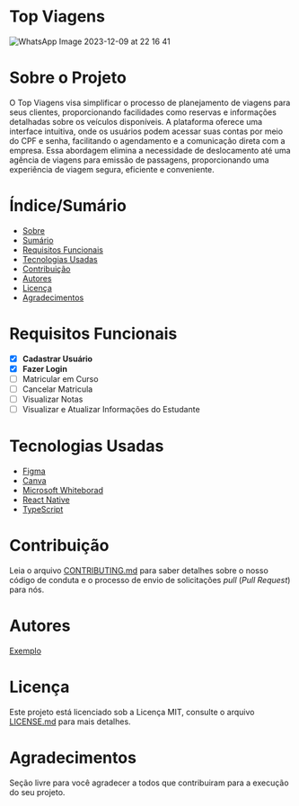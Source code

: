 # Top Viagens


![WhatsApp Image 2023-12-09 at 22 16 41](https://github.com/Mtsbrage/Top-Viagens/assets/151493477/3f17ffb3-2b98-4200-ba6f-b482a3114581)


# Sobre o Projeto

O Top Viagens visa simplificar o processo de planejamento de viagens para seus clientes, proporcionando facilidades como reservas e informações detalhadas sobre os veículos disponíveis. A plataforma oferece uma interface intuitiva, onde os usuários podem acessar suas contas por meio do CPF e senha, facilitando o agendamento e a comunicação direta com a empresa. Essa abordagem elimina a necessidade de deslocamento até uma agência de viagens para emissão de passagens, proporcionando uma experiência de viagem segura, eficiente e conveniente.

<h4 align="center"> 
	
</h4>

# Índice/Sumário

* [Sobre](#sobre-o-projeto)
* [Sumário](#índice/sumário)
* [Requisitos Funcionais](#requisitos-funcionais)
* [Tecnologias Usadas](#tecnologias-usadas)
* [Contribuição](#contribuição)
* [Autores](#autores)
* [Licença](#licença)
* [Agradecimentos](#agradecimentos)


# Requisitos Funcionais 

- [x] **Cadastrar Usuário**
- [x] **Fazer Login**
- [ ] Matricular em Curso
- [ ] Cancelar Matricula
- [ ] Visualizar Notas
- [ ] Visualizar e Atualizar Informações do Estudante

# Tecnologias Usadas

- [Figma](https://www.figma.com/files/recents-and-sharing/recently-viewed?fuid=1311425058699897540)
- [Canva](https://www.canva.com/pt_br/)
- [Microsoft Whiteborad](https://whiteboard.office.com/)
- [React Native](https://reactnative.dev/)
- [TypeScript](https://www.typescriptlang.org/)

# Contribuição

Leia o arquivo [CONTRIBUTING.md](CONTRIBUTING.md) para saber detalhes sobre o nosso código de conduta e o processo de envio de solicitações *pull* (*Pull Request*) para nós.

# Autores

[Exemplo](https://github.com/testing-library/react-testing-library#contributors)

# Licença

Este projeto está licenciado sob a Licença MIT,  consulte o arquivo [LICENSE.md](LICENSE.md) para mais detalhes.

# Agradecimentos

Seção livre para você agradecer a todos que contribuiram para a execução do seu projeto.
